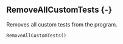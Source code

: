## RemoveAllCustomTests {-}

Removes all custom tests from the program.

```{sql}
RemoveAllCustomTests()
```